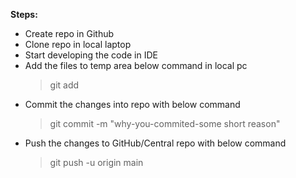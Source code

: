 **Steps:**
* Create repo in Github
* Clone repo in local laptop
* Start developing the code in IDE
* Add the files to temp area below command in local pc
  > git add <file-name>  
* Commit the changes into repo with below command
  > git commit -m "why-you-commited-some short reason"
* Push the changes to GitHub/Central repo with below command
  > git push -u origin main
